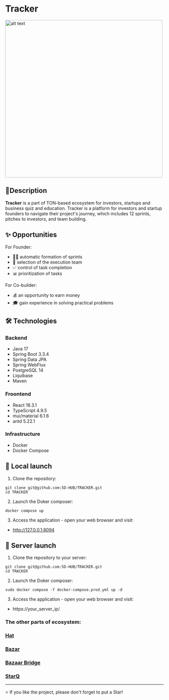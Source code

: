 # Tracker
<img src="https://s.iimg.su/s/22/2GdYHGGI9YQvoY1eEuXPAKsmB3BQZnM0JkssI7VK.png" alt="alt text" width="500"/>

## 📝Description

**Tracker** is a part of TON-based ecosystem for investors, startups and business quiz and education. Tracker is a platform for investors and startup founders to navigate their project's journey, which includes 12 sprints, pitches to investors, and team building.

## ✨ Opportunities
For Founder:
- 🏃‍♂️  automatic formation of sprints
- 👥 selection of the execution team
- ✅ control of task completion 
- 📊 prioritization of tasks

For Co-builder:
- 💰 an opportunity to earn money
- 🎓 gain experience in solving practical problems

## 🛠️ Technologies
### Backend
- Java 17
- Spring Boot 3.3.4
- Spring Data JPA
- Spring WebFlux
- PostgreSQL 14
- Liquibase
- Maven 

### Froontend
- React 18.3.1
- TypeScript 4.9.5
- mui/material 6.1.6
- antd 5.22.1

### Infrastructure
- Docker
- Docker Compose

## 🚀 Local launch

1. Clone the repository:
```
git clone git@github.com:5D-HUB/TRACKER.git
cd TRACKER
```
2. Launch the Doker composer:
```
docker compose up
```
3. Access the application - open your web browser and visit:

- http://127.0.0.1:8094

## 🚀 Server launch
1. Clone the repository to your server:
```
git clone git@github.com:5D-HUB/TRACKER.git
cd TRACKER
```
2. Launch the Doker composer:
```
sudo docker compose -f docker-compose.prod.yml up -d
```

3. Access the application - open your web browser and visit:

- https://your_server_ip/
  
### The other parts of ecosystem:

### [Hat](https://github.com/5D-HUB/HAT)

### [Bazar](https://github.com/5D-HUB/BAZAR)

### [Bazaar Bridge](https://github.com/5D-HUB/BAZAR-BRIDGE)

### [StarQ](https://github.com/5D-HUB/MAZE-HAT-AND-SWORD)

---
⭐️ If you like the project, please don't forget to put a Star!
